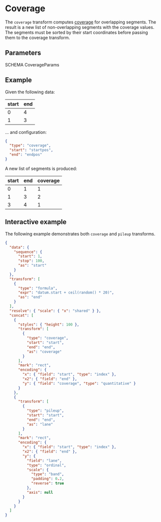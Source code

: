 # Coverage

The `coverage` transform computes
[coverage](<https://en.wikipedia.org/wiki/Coverage_(genetics)>) for overlapping
segments. The result is a new list of non-overlapping segments with the coverage
values. The segments must be sorted by their start coordinates before passing
them to the coverage transform.

## Parameters

SCHEMA CoverageParams

## Example

Given the following data:

| start | end |
| ----- | --- |
| 0     | 4   |
| 1     | 3   |

... and configuration:

```json
{
  "type": "coverage",
  "start": "startpos",
  "end": "endpos"
}
```

A new list of segments is produced:

| start | end | coverage |
| ----- | --- | -------- |
| 0     | 1   | 1        |
| 1     | 3   | 2        |
| 3     | 4   | 1        |

## Interactive example

The following example demonstrates both `coverage` and `pileup` transforms.

<div><genome-spy-doc-embed>

```json
{
  "data": {
    "sequence": {
      "start": 1,
      "stop": 100,
      "as": "start"
    }
  },
  "transform": [
    {
      "type": "formula",
      "expr": "datum.start + ceil(random() * 20)",
      "as": "end"
    }
  ],
  "resolve": { "scale": { "x": "shared" } },
  "concat": [
    {
      "styles": { "height": 100 },
      "transform": [
        {
          "type": "coverage",
          "start": "start",
          "end": "end",
          "as": "coverage"
        }
      ],
      "mark": "rect",
      "encoding": {
        "x": { "field": "start", "type": "index" },
        "x2": { "field": "end" },
        "y": { "field": "coverage", "type": "quantitative" }
      }
    },
    {
      "transform": [
        {
          "type": "pileup",
          "start": "start",
          "end": "end",
          "as": "lane"
        }
      ],
      "mark": "rect",
      "encoding": {
        "x": { "field": "start", "type": "index" },
        "x2": { "field": "end" },
        "y": {
          "field": "lane",
          "type": "ordinal",
          "scale": {
            "type": "band",
            "padding": 0.2,
            "reverse": true
          },
          "axis": null
        }
      }
    }
  ]
}
```

</genome-spy-doc-embed></div>
